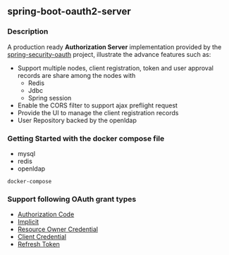 ## spring-boot-oauth2-server

### Description
A production ready **Authorization Server** implementation provided by the [spring-security-oauth](https://projects.spring.io/spring-security-oauth/docs/oauth2.html) project, illustrate the advance features such as:

- Support multiple nodes, client registration, token and user approval records are share among the nodes with
  - Redis
  - Jdbc
  - Spring session
- Enable the CORS filter to support ajax preflight request
- Provide the UI to manage the client registration records
- User Repository backed by the openldap

### Getting Started with the docker compose file

- mysql
- redis
- openldap

```
docker-compose
```

### Support following OAuth grant types

- [Authorization Code](wiki/grant-type-authorization-code)
- [Implicit](/wiki/grant-type-implicit)
- [Resource Owner Credential](/wiki/grant-type-resource-owner-credential)
- [Client Credential](/wiki/grant-type-client-credential)
- [Refresh Token](/wiki/grant-type-refresh-token)
